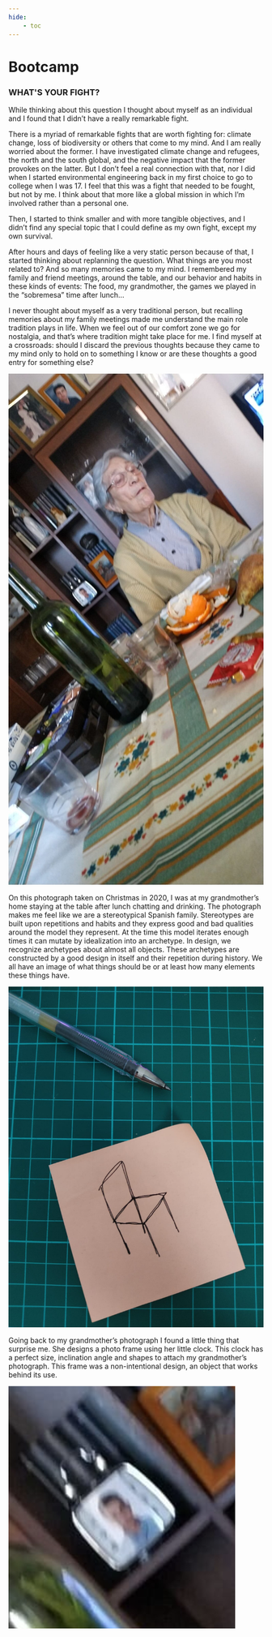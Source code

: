 ```yaml
---
hide:
    - toc
---
```


# **Bootcamp**


### WHAT'S YOUR FIGHT?
While thinking about this question I thought about myself as an individual and I found that I didn’t have a really remarkable fight.

There is a myriad of remarkable fights that are worth fighting for: climate change, loss of biodiversity or others that come to my mind. And I am really worried about the former. I have investigated climate change and refugees, the north and the south global, and the negative impact that the former provokes on the latter. But I don’t feel a real connection with that, nor I did when I started environmental engineering back in my first choice to go to college when I was 17. I feel that this was a fight that needed to be fought, but not by me. I think about that more like a global mission in which I’m involved rather than a personal one. 

Then, I started to think smaller and with more tangible objectives, and I didn’t find any special topic that I could define as my own fight, except my own survival.

After hours and days of feeling like a very static person because of that, I started thinking about replanning the question. What things are you most related to? And so many memories came to my mind. I remembered my family and friend meetings, around the table, and our behavior and habits in these kinds of events: The food, my grandmother, the games we played in the “sobremesa” time after lunch… 


I never thought about myself as a very traditional person, but recalling memories about my family meetings made me understand the main role tradition plays in life. When we feel out of our comfort zone we go for nostalgia, and that’s where tradition might take place for me. 
I find myself at a crossroads: should I discard the previous thoughts because they came to my mind only to hold on to something I know or are these thoughts a good entry for something else?

![](../images/img01.jpg)

On this photograph taken on Christmas in 2020, I was at my grandmother’s home staying at the table after lunch chatting and drinking. The photograph makes me feel like we are a stereotypical Spanish family. Stereotypes are built upon repetitions and habits and they express good and bad qualities around the model they represent. At the time this model iterates enough times it can mutate by idealization into an archetype. In design, we recognize archetypes about almost all objects. These archetypes are constructed by a good design in itself and their repetition during history. We all have an image of what things should be or at least how many elements these things have.

![](../images/img03.jpg)

Going back to my grandmother’s photograph I found a little thing that surprise me. She designs a photo frame using her little clock. This clock has a perfect size, inclination angle and shapes to attach my grandmother’s photograph. This frame was a non-intentional design, an object that works behind its use. 

![](../images/img04.png)

